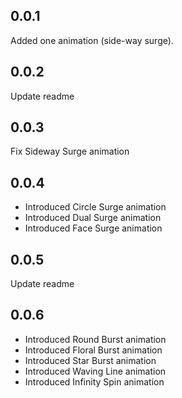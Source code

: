 ## 0.0.1

Added one animation (side-way surge).

## 0.0.2

Update readme

## 0.0.3

Fix Sideway Surge animation

## 0.0.4

- Introduced Circle Surge animation
- Introduced Dual Surge animation
- Introduced Face Surge animation

## 0.0.5

Update readme

## 0.0.6

- Introduced Round Burst animation
- Introduced Floral Burst animation
- Introduced Star Burst animation
- Introduced Waving Line animation
- Introduced Infinity Spin animation